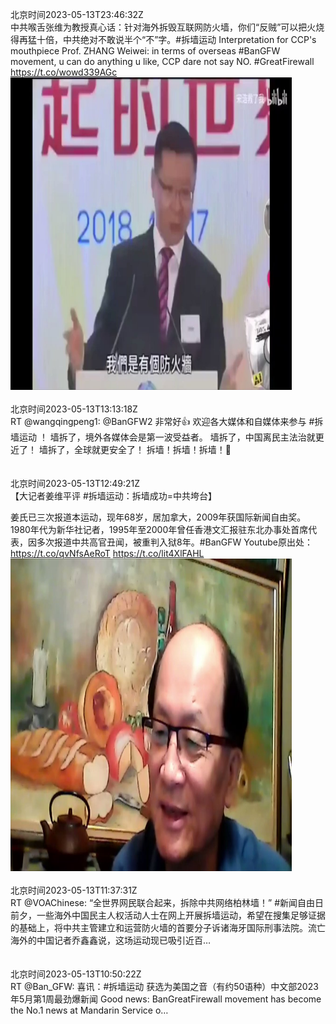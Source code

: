 北京时间2023-05-13T23:46:32Z<br>中共喉舌张维为教授真心话：针对海外拆毁互联网防火墙，你们“反贼”可以把火烧得再猛十倍，中共绝对不敢说半个“不”字。#拆墙运动
Interpretation for CCP's mouthpiece Prof. ZHANG Weiwei:  in terms of overseas #BanGFW movement, u can do anything u like, CCP dare not say NO.  #GreatFirewall https://t.co/wowd339AGc<br><img src='/temp/video/2023/u-Month-5/m-Day-13/BanGFW2/1657412014439026689_0.jpg' width='450' height='500'><br><br>北京时间2023-05-13T13:13:18Z<br>RT @wangqingpeng1: @BanGFW2 非常好👍
欢迎各大媒体和自媒体来参与 #拆墙运动 ！
墙拆了，境外各媒体会是第一波受益者。
墙拆了，中国离民主法治就更近了！
墙拆了，全球就更安全了！
拆墙！拆墙！拆墙！💪<br><br><br>北京时间2023-05-13T12:49:21Z<br>【大记者姜维平评 #拆墙运动：拆墙成功=中共垮台】

姜氏已三次报道本运动，现年68岁，居加拿大，2009年获国际新闻自由奖。1980年代为新华社记者，1995年至2000年曾任香港文汇报驻东北办事处首席代表，因多次报道中共高官丑闻，被重判入狱8年。#BanGFW
Youtube原出处： https://t.co/qvNfsAeRoT https://t.co/lit4XlFAHL<br><img src='/temp/video/2023/u-Month-5/m-Day-13/BanGFW2/1657246628766679040_0.jpg' width='450' height='500'><br><br>北京时间2023-05-13T11:37:31Z<br>RT @VOAChinese: “全世界网民联合起来，拆除中共网络柏林墙！” #新闻自由日前夕，一些海外中国民主人权活动人士在网上开展拆墙运动，希望在搜集足够证据的基础上，将中共主管建立和运营防火墙的首要分子诉诸海牙国际刑事法院。流亡海外的中国记者乔鑫鑫说，这场运动现已吸引近百…<br><br><br>北京时间2023-05-13T10:50:22Z<br>RT @Ban_GFW: 喜讯：#拆墙运动 获选为美国之音（有约50语种）中文部2023年5月第1周最劲爆新闻
Good news: BanGreatFirewall movement has become the No.1 news at Mandarin Service o…<br><br><br>